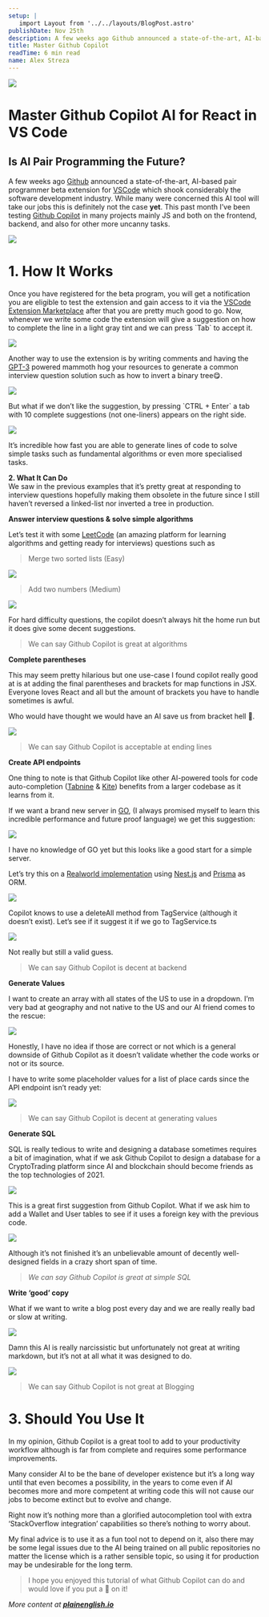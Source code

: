 ```yaml
---
setup: |
   import Layout from '../../layouts/BlogPost.astro'
publishDate: Nov 25th
description: A few weeks ago Github announced a state-of-the-art, AI-based pair programmer beta extension for VSCode which shook considerably the software development industry. While many were concerned this AI…
title: Master Github Copilot
readTime: 6 min read
name: Alex Streza
---
```

![](https://miro.medium.com/max/1400/1*pWO8ioHkpjHz9_QU4Gbkvg.png)

Master Github Copilot AI for React in VS Code
=============================================

Is AI Pair Programming the Future?
----------------------------------

A few weeks ago [Github](https://github.com/) announced a state-of-the-art, AI-based pair programmer beta extension for [VSCode](https://code.visualstudio.com/) which shook considerably the software development industry. While many were concerned this AI tool will take our jobs this is definitely not the case **yet**. This past month I’ve been testing [Github Copilot](https://copilot.github.com/) in many projects mainly JS and both on the frontend, backend, and also for other more uncanny tasks.

![](https://miro.medium.com/max/1400/1*Ck5ojjZYFPIqnkHB3DtxkQ.jpeg)

1\. How It Works
================

Once you have registered for the beta program, you will get a notification you are eligible to test the extension and gain access to it via the [VSCode Extension Marketplace](https://marketplace.visualstudio.com/items?itemName=GitHub.copilot) after that you are pretty much good to go. Now, whenever we write some code the extension will give a suggestion on how to complete the line in a light gray tint and we can press \`Tab\` to accept it.

![](https://miro.medium.com/max/1400/0*qusI3NWFcdVZpOjG.png)

Another way to use the extension is by writing comments and having the [GPT-3](https://openai.com/blog/openai-api/) powered mammoth hog your resources to generate a common interview question solution such as how to invert a binary tree😋.

![](https://miro.medium.com/max/1004/0*cxadMaPGwQsoAg_f.png)

But what if we don’t like the suggestion, by pressing \`CTRL + Enter\` a tab with 10 complete suggestions (not one-liners) appears on the right side.

![](https://miro.medium.com/max/1400/0*U4BeFer7Q3IitlaZ.png)

It’s incredible how fast you are able to generate lines of code to solve simple tasks such as fundamental algorithms or even more specialised tasks.

**2\. What It Can Do**  
We saw in the previous examples that it’s pretty great at responding to interview questions hopefully making them obsolete in the future since I still haven’t reversed a linked-list nor inverted a tree in production.

**Answer interview questions & solve simple algorithms**

Let’s test it with some [LeetCode](https://leetcode.com/) (an amazing platform for learning algorithms and getting ready for interviews) questions such as

> Merge two sorted lists (Easy)

![](https://miro.medium.com/max/1400/1*MhE_7g2RMJfUlSDJNaFjVw.png)

> Add two numbers (Medium)

![](https://miro.medium.com/max/1400/1*MhE_7g2RMJfUlSDJNaFjVw.png)

For hard difficulty questions, the copilot doesn’t always hit the home run but it does give some decent suggestions.

> We can say Github Copilot is great at algorithms

**Complete parentheses**

This may seem pretty hilarious but one use-case I found copilot really good at is at adding the final parentheses and brackets for map functions in JSX. Everyone loves React and all but the amount of brackets you have to handle sometimes is awful.

Who would have thought we would have an AI save us from bracket hell 👿.

![](https://miro.medium.com/max/1400/0*NETdzuWWXYlbgmdf.png)

> We can say Github Copilot is acceptable at ending lines

**Create API endpoints**

One thing to note is that Github Copilot like other AI-powered tools for code auto-completion ([Tabnine](https://www.tabnine.com/) & [Kite](https://www.kite.com/)) benefits from a larger codebase as it learns from it.

If we want a brand new server in [GO](https://golang.org/), (I always promised myself to learn this incredible performance and future proof language) we get this suggestion:

![](https://miro.medium.com/max/1400/1*3NSi_p1x-HeEKeQnTM75TQ.png)

I have no knowledge of GO yet but this looks like a good start for a simple server.

Let’s try this on a [Realworld implementation](https://github.com/lujakob/nestjs-realworld-example-app/tree/prisma) using [Nest.js](https://nestjs.com/) and [Prisma](https://www.prisma.io/) as ORM.

![](https://miro.medium.com/max/1400/0*16PAYBTLKQmkOfoG.png)

Copilot knows to use a deleteAll method from TagService (although it doesn’t exist). Let’s see if it suggest it if we go to TagService.ts

![](https://miro.medium.com/max/1400/0*z1Z8HEtIP-xqEM3N.png)

Not really but still a valid guess.

> We can say Github Copilot is decent at backend

**Generate Values**

I want to create an array with all states of the US to use in a dropdown. I’m very bad at geography and not native to the US and our AI friend comes to the rescue:

![](https://miro.medium.com/max/1400/1*EsY0ZYvw09oiS6-AWLUY7g.png)

Honestly, I have no idea if those are correct or not which is a general downside of Github Copilot as it doesn’t validate whether the code works or not or its source.

I have to write some placeholder values for a list of place cards since the API endpoint isn’t ready yet:

![](https://miro.medium.com/max/1400/1*2tz0ZymqDKvWImLRWla7kA.png)

> We can say Github Copilot is decent at generating values

**Generate SQL**

SQL is really tedious to write and designing a database sometimes requires a bit of imagination, what if we ask Github Copilot to design a database for a CryptoTrading platform since AI and blockchain should become friends as the top technologies of 2021.

![](https://miro.medium.com/max/1400/1*gx311pjwjMU4lMcs6RnLHQ.png)

This is a great first suggestion from Github Copilot. What if we ask him to add a Wallet and User tables to see if it uses a foreign key with the previous code.

![](https://miro.medium.com/max/1400/1*kD6J-iMcP47EeIDmn69YrQ.png)

Although it’s not finished it’s an unbelievable amount of decently well-designed fields in a crazy short span of time.

> _We can say Github Copilot is great at simple SQL_

**Write ‘good’ copy**

What if we want to write a blog post every day and we are really really bad or slow at writing.

![](https://miro.medium.com/max/1400/0*7Tjp7rrdw_pwI2Yn.png)

Damn this AI is really narcissistic but unfortunately not great at writing markdown, but it’s not at all what it was designed to do.

![](https://miro.medium.com/max/1400/0*32HLXklp-6Xx4DlN.png)

> We can say Github Copilot is not great at Blogging

3\. Should You Use It
=====================

In my opinion, Github Copilot is a great tool to add to your productivity workflow although is far from complete and requires some performance improvements.

Many consider AI to be the bane of developer existence but it’s a long way until that even becomes a possibility, in the years to come even if AI becomes more and more competent at writing code this will not cause our jobs to become extinct but to evolve and change.

Right now it’s nothing more than a glorified autocompletion tool with extra ‘StackOverflow integration’ capabilities so there’s nothing to worry about.

My final advice is to use it as a fun tool not to depend on it, also there may be some legal issues due to the AI being trained on all public repositories no matter the license which is a rather sensible topic, so using it for production may be undesirable for the long term.

> I hope you enjoyed this tutorial of what Github Copilot can do and would love if you put a 💜 on it!

_More content at_ [**_plainenglish.io_**](http://plainenglish.io/)